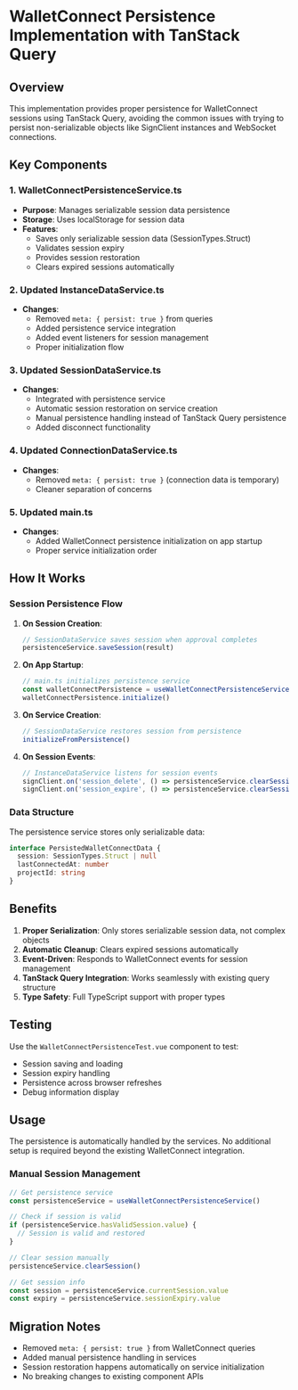 # WalletConnect Persistence Implementation with TanStack Query

## Overview

This implementation provides proper persistence for WalletConnect sessions using TanStack Query, avoiding the common issues with trying to persist non-serializable objects like SignClient instances and WebSocket connections.

## Key Components

### 1. WalletConnectPersistenceService.ts

- **Purpose**: Manages serializable session data persistence
- **Storage**: Uses localStorage for session data
- **Features**:
  - Saves only serializable session data (SessionTypes.Struct)
  - Validates session expiry
  - Provides session restoration
  - Clears expired sessions automatically

### 2. Updated InstanceDataService.ts

- **Changes**:
  - Removed `meta: { persist: true }` from queries
  - Added persistence service integration
  - Added event listeners for session management
  - Proper initialization flow

### 3. Updated SessionDataService.ts

- **Changes**:
  - Integrated with persistence service
  - Automatic session restoration on service creation
  - Manual persistence handling instead of TanStack Query persistence
  - Added disconnect functionality

### 4. Updated ConnectionDataService.ts

- **Changes**:
  - Removed `meta: { persist: true }` (connection data is temporary)
  - Cleaner separation of concerns

### 5. Updated main.ts

- **Changes**:
  - Added WalletConnect persistence initialization on app startup
  - Proper service initialization order

## How It Works

### Session Persistence Flow

1. **On Session Creation**:

   ```typescript
   // SessionDataService saves session when approval completes
   persistenceService.saveSession(result)
   ```

2. **On App Startup**:

   ```typescript
   // main.ts initializes persistence service
   const walletConnectPersistence = useWalletConnectPersistenceService()
   walletConnectPersistence.initialize()
   ```

3. **On Service Creation**:

   ```typescript
   // SessionDataService restores session from persistence
   initializeFromPersistence()
   ```

4. **On Session Events**:
   ```typescript
   // InstanceDataService listens for session events
   signClient.on('session_delete', () => persistenceService.clearSession())
   signClient.on('session_expire', () => persistenceService.clearSession())
   ```

### Data Structure

The persistence service stores only serializable data:

```typescript
interface PersistedWalletConnectData {
  session: SessionTypes.Struct | null
  lastConnectedAt: number
  projectId: string
}
```

## Benefits

1. **Proper Serialization**: Only stores serializable session data, not complex objects
2. **Automatic Cleanup**: Clears expired sessions automatically
3. **Event-Driven**: Responds to WalletConnect events for session management
4. **TanStack Query Integration**: Works seamlessly with existing query structure
5. **Type Safety**: Full TypeScript support with proper types

## Testing

Use the `WalletConnectPersistenceTest.vue` component to test:

- Session saving and loading
- Session expiry handling
- Persistence across browser refreshes
- Debug information display

## Usage

The persistence is automatically handled by the services. No additional setup is required beyond the existing WalletConnect integration.

### Manual Session Management

```typescript
// Get persistence service
const persistenceService = useWalletConnectPersistenceService()

// Check if session is valid
if (persistenceService.hasValidSession.value) {
  // Session is valid and restored
}

// Clear session manually
persistenceService.clearSession()

// Get session info
const session = persistenceService.currentSession.value
const expiry = persistenceService.sessionExpiry.value
```

## Migration Notes

- Removed `meta: { persist: true }` from WalletConnect queries
- Added manual persistence handling in services
- Session restoration happens automatically on service initialization
- No breaking changes to existing component APIs
